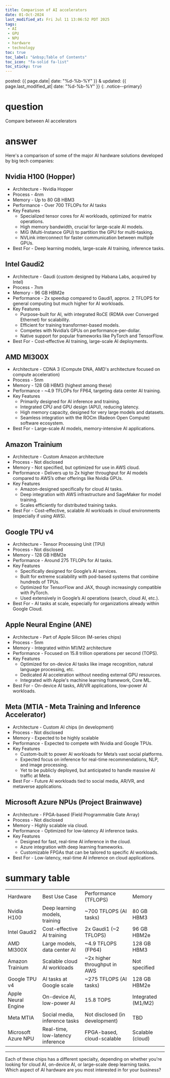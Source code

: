 ```yaml
---
title: Comparison of AI accelerators
date: 01-Oct-2024
last_modified_at: Fri Jul 11 13:06:52 PDT 2025
tags:
 - AI
 - GPU
 - NPU
 - hardware
 - technology
toc: true
toc_label: "&nbsp;Table of Contents"
toc_icon: "fa-solid fa-list"
toc_sticky: true
---
```


posted: {{ page.date| date: "%d-%b-%Y" }}
&amp;
updated: {{ page.last_modified_at| date: "%d-%b-%Y" }}
{: .notice--primary}

<h1 id="question">
	question
</h1>

Compare between AI accelerators

<h1 id="answer">
	answer
</h1>

Here's a comparison of some of the major AI hardware solutions developed by big tech companies:

<h2 id="h100">
	Nvidia H100 (Hopper)
</h2>

<ul>
<li>
	Architecture - Nvidia Hopper
</li>
<li>
	Process - 4nm
</li>
<li>
	Memory - Up to 80 GB HBM3
</li>
<li>
	Performance - Over 700 TFLOPs for AI tasks
</li>
<li>
	Key Features
	<ul>
	<li>
		Specialized tensor cores for AI workloads, optimized for matrix operations.
	</li>
	<li>
		High memory bandwidth, crucial for large-scale AI models.
	</li>
	<li>
		MIG (Multi-Instance GPU) to partition the GPU for multi-tasking.
	</li>
	<li>
		NVLink interconnect for faster communication between multiple GPUs.
	</li>
	</ul>
</li>
<li>
	Best For - Deep learning models, large-scale AI training, inference tasks.
</li>
</ul>

<h2 id="gaudi2">
	Intel Gaudi2
</h2>

<ul>
<li>
	Architecture - Gaudi (custom designed by Habana Labs, acquired by Intel)
</li>
<li>
	Process - 7nm
</li>
<li>
	Memory - 96 GB HBM2e
</li>
<li>
	Performance - 2x speedup compared to Gaudi1, approx. 2 TFLOPS for general computing but much higher for AI workloads.
</li>
<li>
	Key Features
	<ul>
	<li>
		Purpose-built for AI, with integrated RoCE (RDMA over Converged Ethernet) for scalability.
	</li>
	<li>
		Efficient for training transformer-based models.
	</li>
	<li>
		Competes with Nvidia’s GPUs on performance-per-dollar.
	</li>
	<li>
		Native support for popular frameworks like PyTorch and TensorFlow.
	</li>
	</ul>
</li>
<li>
	Best For - Cost-effective AI training, large-scale AI deployments.
</li>
</ul>

<h2 id="mi300x">
AMD MI300X
</h2>

<ul>
<li>
	Architecture - CDNA 3 (Compute DNA, AMD's architecture focused on compute acceleration)
</li>
<li>
	Process - 5nm
</li>
<li>
	Memory - 128 GB HBM3 (highest among these)
</li>
<li>
	Performance - ~4.9 TFLOPs for FP64, targeting data center AI training.
</li>
<li>
	Key Features
	<ul>
	<li>
		Primarily designed for AI inference and training.
	</li>
	<li>
		Integrated CPU and GPU design (APU), reducing latency.
	</li>
	<li>
		High memory capacity, designed for very large models and datasets.
	</li>
	<li>
		Seamless integration with the ROCm (Radeon Open Compute) software ecosystem.
	</li>
	</ul>
</li>
<li>
	Best For - Large-scale AI models, memory-intensive AI applications.
</li>
</ul>

<h2 id="trainium">
Amazon Trainium
</h2>

<ul>
<li>
	Architecture - Custom Amazon architecture
</li>
<li>
	Process - Not disclosed
</li>
<li>
	Memory - Not specified, but optimized for use in AWS cloud.
</li>
<li>
	Performance - Delivers up to 2x higher throughput for AI models compared to AWS’s other offerings like Nvidia GPUs.
</li>
<li>
	Key Features
	<ul>
	<li>
		Amazon-designed specifically for cloud AI tasks.
	</li>
	<li>
		Deep integration with AWS infrastructure and SageMaker for model training.
	</li>
	<li>
		Scales efficiently for distributed training tasks.
	</li>
	</ul>
</li>
<li>
	Best For - Cost-effective, scalable AI workloads in cloud environments (especially if using AWS).
</li>
</ul>

<h2 id="tpu-v4">
Google TPU v4
</h2>

<ul>
<li>
	Architecture - Tensor Processing Unit (TPU)
</li>
<li>
	Process - Not disclosed
</li>
<li>
	Memory - 128 GB HBM2e
</li>
<li>
	Performance - Around 275 TFLOPs for AI tasks.
</li>
<li>
	Key Features
	<ul>
	<li>
		Specifically designed for Google’s AI services.
	</li>
	<li>
		Built for extreme scalability with pod-based systems that combine hundreds of TPUs.
	</li>
	<li>
		Optimized for TensorFlow and JAX, though increasingly compatible with PyTorch.
	</li>
	<li>
		Used extensively in Google’s AI operations (search, cloud AI, etc.).
	</li>
	</ul>
</li>
<li>
	Best For - AI tasks at scale, especially for organizations already within Google Cloud.
</li>
</ul>

<h2 id="ane">
Apple Neural Engine (ANE)
</h2>

<ul>
<li>
	Architecture - Part of Apple Silicon (M-series chips)
</li>
<li>
	Process - 5nm
</li>
<li>
	Memory - Integrated within M1/M2 architecture
</li>
<li>
	Performance - Focused on 15.8 trillion operations per second (TOPS).
</li>
<li>
	Key Features
	<ul>
	<li>
		Optimized for on-device AI tasks like image recognition, natural language processing, etc.
	</li>
	<li>
		Dedicated AI acceleration without needing external GPU resources.
	</li>
	<li>
		Integrated with Apple's machine learning framework, Core ML.
	</li>
	</ul>
</li>
<li>
	Best For - On-device AI tasks, AR/VR applications, low-power AI workloads.
</li>
</ul>

<h2 id="mtia">
	Meta (MTIA - Meta Training and Inference Accelerator)
</h2>

<ul>
<li>
	Architecture - Custom AI chips (in development)
</li>
<li>
	Process - Not disclosed
</li>
<li>
	Memory - Expected to be highly scalable
</li>
<li>
	Performance - Expected to compete with Nvidia and Google TPUs.
</li>
<li>
	Key Features
	<ul>
	<li>
		Custom-built to power AI workloads for Meta’s vast social platforms.
	</li>
	<li>
		Expected focus on inference for real-time recommendations, NLP, and image processing.
	</li>
	<li>
		Yet to be publicly deployed, but anticipated to handle massive AI traffic at Meta.
	</li>
	</ul>
</li>
<li>
	Best For - Future AI workloads tied to social media, AR/VR, and metaverse applications.
</li>
</ul>

<h2 id="brainwave">
Microsoft Azure NPUs (Project Brainwave)
</h2>

<ul>
<li>
	Architecture - FPGA-based (Field Programmable Gate Array)
</li>
<li>
	Process - Not disclosed
</li>
<li>
	Memory - Highly scalable via cloud.
</li>
<li>
	Performance - Optimized for low-latency AI inference tasks.
</li>
<li>
	Key Features
	<ul>
	<li>
		Designed for fast, real-time AI inference in the cloud.
	</li>
	<li>
		Azure integration with deep learning frameworks.
	</li>
	<li>
		Customizable FPGAs that can be tailored to specific AI workloads.
	</li>
	</ul>
</li>
<li>
	Best For - Low-latency, real-time AI inference on cloud applications.
</li>
</ul>

<h1 id="table">summary table</h1>

<table>
<tr>
<td> Hardware         </td><td> Best Use Case               </td><td> Performance (TFLOPS)    </td><td> Memory         </td>
</tr>
<tr>
<td> Nvidia H100       </td><td> Deep learning models, training  </td><td> ~700 TFLOPS (AI tasks)       </td><td> 80 GB HBM3         </td>
</tr>
<tr>
<td> Intel Gaudi2      </td><td> Cost-effective AI training      </td><td> 2x Gaudi1 (~2 TFLOPS)        </td><td> 96 GB HBM2e        </td>
</tr>
<tr>
<td> AMD MI300X        </td><td> Large models, data center AI    </td><td> ~4.9 TFLOPS (FP64)           </td><td> 128 GB HBM3        </td>
</tr>
<tr>
<td> Amazon Trainium   </td><td> Scalable cloud AI workloads     </td><td> ~2x higher throughput in AWS </td><td> Not specified      </td>
</tr>
<tr>
<td> Google TPU v4     </td><td> AI tasks at Google scale        </td><td> ~275 TFLOPS (AI tasks)       </td><td> 128 GB HBM2e       </td>
</tr>
<tr>
<td> Apple Neural Engine</td><td> On-device AI, low-power AI     </td><td> 15.8 TOPS                    </td><td> Integrated (M1/M2) </td>
</tr>
<tr>
<td> Meta MTIA         </td><td> Social media, inference tasks   </td><td> Not disclosed (in development) </td><td> TBD              </td>
</tr>
<tr>
<td> Microsoft Azure NPU</td><td> Real-time, low-latency inference </td><td> FPGA-based, cloud-scalable  </td><td> Scalable (cloud)   </td>
</tr>
</table>

<hr>
Each of these chips has a different specialty, depending on whether you're looking for cloud AI, on-device AI, or large-scale deep learning tasks. Which aspect of AI hardware are you most interested in for your business?
